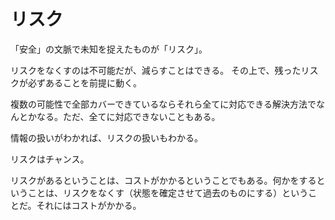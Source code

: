 # リスク

「安全」の文脈で未知を捉えたものが「リスク」。

リスクをなくすのは不可能だが、減らすことはできる。
その上で、残ったリスクが必ずあることを前提に動く。

複数の可能性で全部カバーできているならそれら全てに対応できる解決方法でなんとかなる。ただ、全てに対応できないこともある。

情報の扱いがわかれば、リスクの扱いもわかる。

リスクはチャンス。

リスクがあるということは、コストがかかるということでもある。何かをするということは、リスクをなくす（状態を確定させて過去のものにする）ということだ。それにはコストがかかる。
